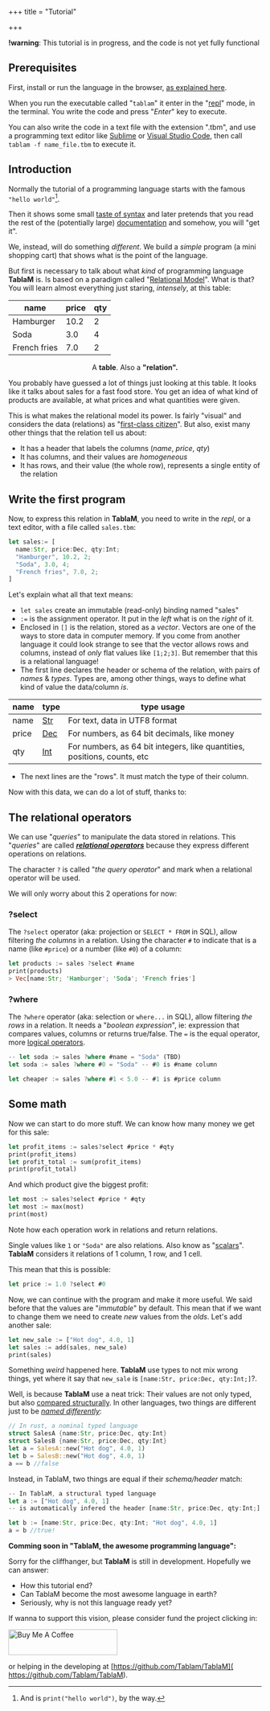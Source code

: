 +++
title = "Tutorial"

+++

**!warning**: This tutorial is in progress, and the code is not yet fully functional

## Prerequisites

First, install or run the language in the browser, [as explained here](/install).

When you run the executable called "`tablam`" it enter in the "[repl](https://en.wikipedia.org/wiki/Read–eval–print_loop)" mode, in the terminal. You write the code and press "*Enter*" key to execute.

You can also write the code in a text file with the extension ".tbm", and use a programming text editor like [Sublime](http://www.sublimetext.com) or [Visual Studio Code](https://code.visualstudio.com), then call `tablam -f name_file.tbm` to execute it.

## Introduction

Normally the tutorial of a programming language starts with the famous `"hello world"`[^1].

Then it shows some small [taste of syntax](/syntax) and later pretends that you read the rest of the (potentially large) [documentation](/functions) and somehow, you will "get it".

We, instead, will do something *different*. We build a *simple* program (a mini shopping cart) that shows what is the point of the language.

But first is necessary to talk about what *kind* of programming language **TablaM** is. Is based on a paradigm called "[Relational Model](https://en.wikipedia.org/wiki/Relational_model)". What is that? You will learn almost everything just staring, *intensely*, at this table:

| name         | price | qty  |
| ------------ | ----- | ---- |
| Hamburger    | 10.2  | 2    |
| Soda         | 3.0   | 4    |
| French fries | 7.0   | 2    |

<center>A <b>table</b>. Also a <b>"relation".</b></center>

You probably have guessed a lot of things just looking at this table. It looks like it talks about sales for a fast food store. You get an idea of what kind of products are available, at what prices and what quantities were given.

This is what makes the relational model its power. Is fairly "visual" and considers the data (relations) as "[first-class citizen](https://en.wikipedia.org/wiki/First-class_citizen)". But also, exist many other things that the relation tell us about:

- It has a header that labels the columns (*name*, *price*, *qty*)
- It has columns, and their values are *homogeneous*
- It has rows, and their value (the whole row), represents a single entity of the relation

## Write the first program

Now, to express this relation in **TablaM**, you need to write in the *repl*, or a text editor, with a file called `sales.tbm`:

```rust
let sales:= [
  name:Str, price:Dec, qty:Int;
  "Hamburger", 10.2, 2;
  "Soda", 3.0, 4;
  "French fries", 7.0, 2;
]
```

Let's explain what all that text means:

- `let sales` create an immutable (read-only) binding named "sales"
- `:=` is the assignment operator. It put in the *left* what is on the *right* of it.
- Enclosed in `[]` is the relation, stored as a *vector*. Vectors are one of the ways to store data in computer memory. If you come from another language it could look strange to see that the vector allows rows and columns, instead of *only* flat values like `[1;2;3]`. But remember that this is a relational language!
- The first line declares the header or schema of the relation, with pairs of *names* & *types*. Types are, among other things, ways to define what kind of value the data/column *is*.

| name  | type                                                         | type usage                                                   |
| ----- | ------------------------------------------------------------ | ------------------------------------------------------------ |
| name  | [Str](https://en.wikipedia.org/wiki/UTF-8)                   | For text, data in UTF8 format                                |
| price | [Dec](https://en.wikipedia.org/wiki/Decimal_data_type)       | For numbers, as 64 bit decimals, like money                  |
| qty   | [Int](https://en.wikipedia.org/wiki/Integer_%28computer_science%29) | For numbers, as 64 bit integers, like quantities, positions, counts, etc |

- The next lines are the "rows". It must match the type of their column.

 Now with this data, we can do a lot of stuff, thanks to:

## The relational operators

  We can use "*queries*" to manipulate the data stored in relations. This "*queries*" are called [***relational operators***](/operators) because they express different operations on relations. 

The character `?` is called "*the query operator*" and mark when a relational operator will be used.

We will only worry about this 2 operations for now:

### ?select

The `?select` operator (aka: projection or `SELECT * FROM` in SQL), allow filtering *the columns* in a relation. Using the character `#` to indicate that is a name (like `#price`) or a number (like `#0`) of a column:

```rust
let products := sales ?select #name
print(products)
> Vec[name:Str; 'Hamburger'; 'Soda'; 'French fries']
```

### ?where

The `?where` operator (aka: selection or `where...` in SQL), allow filtering *the rows* in a relation. It needs a "*boolean expression*", ie: expression that compares values, columns or returns true/false. The `=` is the equal operator, more [logical operators](/syntax/#compare-values-tbd).

```rust
-- let soda := sales ?where #name = "Soda" (TBD)
let soda := sales ?where #0 = "Soda" -- #0 is #name column

let cheaper := sales ?where #1 < 5.0 -- #1 is #price column

```

## Some math

Now we can start to do more stuff. We can know how many money we get for this sale:

```rust
let profit_items := sales?select #price * #qty
print(profit_items)
let profit_total := sum(profit_items)
print(profit_total)
```

And which product give the biggest profit:

```rust
let most := sales?select #price * #qty
let most := max(most)
print(most)
```

Note how each operation work in relations and return relations.

Single values like `1` or `"Soda"` are also relations. Also know as "[scalars](https://en.wikipedia.org/wiki/Variable_(computer_science))". **TablaM** considers it relations of 1 column, 1 row, and 1 cell.

This mean that this is possible:

```rust
let price := 1.0 ?select #0
```

Now, we can continue with the program and make it more useful. We said before that the values are "*immutable*" by default. This mean that if we want to change them we need to create *new* values from the *olds*. Let's add another sale:

```rust
let new_sale := ["Hot dog", 4.0, 1]
let sales := add(sales, new_sale)
print(sales)
```

Something *weird* happened here. **TablaM** use types to not mix wrong things, yet where it say that `new_sale` is `[name:Str, price:Dec, qty:Int;]`?.

Well, is because **TablaM** use a neat trick: Their values are not only typed, but also [compared structurally](https://en.wikipedia.org/wiki/Structural_type_system). In other languages, two things are different just to be [*named differently*](https://en.wikipedia.org/wiki/Nominal_type_system):

```rust
// In rust, a nominal typed language
struct SalesA {name:Str, price:Dec, qty:Int}
struct SalesB {name:Str, price:Dec, qty:Int}
let a = SalesA::new("Hot dog", 4.0, 1)
let b = SalesB::new("Hot dog", 4.0, 1)
a == b //false
```

Instead, in TablaM, two things are equal if their *schema/header* match:

```rust
-- In TablaM, a structural typed language
let a := ["Hot dog", 4.0, 1]
-- is automatically infered the header [name:Str, price:Dec, qty:Int;]

let b := [name:Str, price:Dec, qty:Int; "Hot dog", 4.0, 1]
a = b //true!
```

**Comming soon in "TablaM, the awesome programming language":**

Sorry for the cliffhanger, but **TablaM** is still in development. Hopefully we can answer:

- How this tutorial end?
- Can TablaM become the most awesome language in earth?
- Seriously, why is not this language ready yet?

If wanna to support this vision, please consider fund the project clicking in:

<a href="https://www.buymeacoffee.com/mamcx" target="_blank"><img src="https://cdn.buymeacoffee.com/buttons/default-white.png" alt="Buy Me A Coffee" style="height: 51px !important;width: 217px !important;"  class="mx-auto"></a>

or helping in the developing at [https://github.com/Tablam/TablaM]( https://github.com/Tablam/TablaM).

[^1]: And is `print("hello world")`, by the way.
